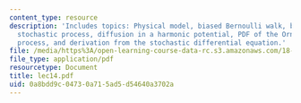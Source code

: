 ```yaml
---
content_type: resource
description: 'Includes topics: Physical model, biased Bernoulli walk, biased continuous
  stochastic process, diffusion in a harmonic potential, PDF of the Ornstein-Uhlenbeck
  process, and derivation from the stochastic differential equation.'
file: /media/https%3A/open-learning-course-data-rc.s3.amazonaws.com/18-366-random-walks-and-diffusion-fall-2006/0a8bdd9c04730a715ad5d54640a3702a_lec14.pdf
file_type: application/pdf
resourcetype: Document
title: lec14.pdf
uid: 0a8bdd9c-0473-0a71-5ad5-d54640a3702a
---
```

